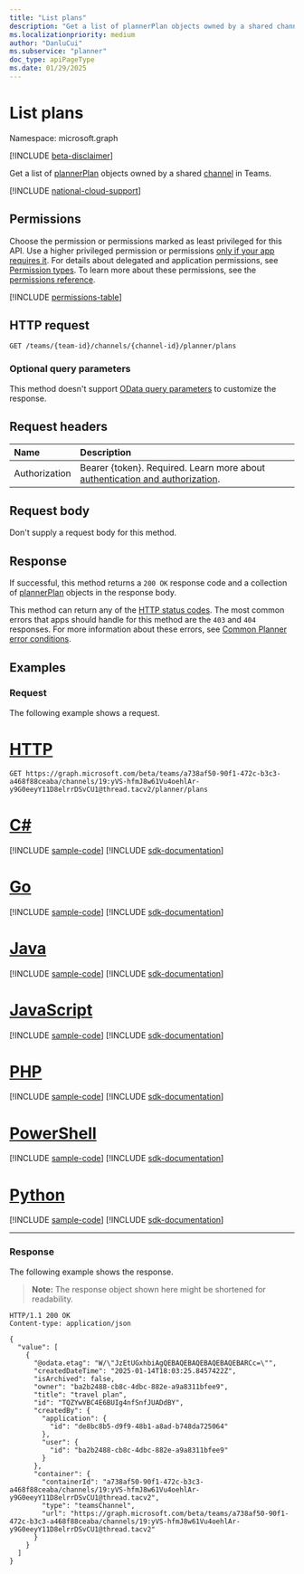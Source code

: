 ```yaml
---
title: "List plans"
description: "Get a list of plannerPlan objects owned by a shared channel in Teams."
ms.localizationpriority: medium
author: "DanluCui"
ms.subservice: "planner"
doc_type: apiPageType
ms.date: 01/29/2025
---
```


# List plans

Namespace: microsoft.graph

[!INCLUDE [beta-disclaimer](../../includes/beta-disclaimer.md)]

Get a list of [plannerPlan](../resources/plannerplan.md) objects owned by a shared [channel](../resources/channel.md) in Teams.

[!INCLUDE [national-cloud-support](../../includes/global-us.md)]

## Permissions
Choose the permission or permissions marked as least privileged for this API. Use a higher privileged permission or permissions [only if your app requires it](/graph/permissions-overview#best-practices-for-using-microsoft-graph-permissions). For details about delegated and application permissions, see [Permission types](/graph/permissions-overview#permission-types). To learn more about these permissions, see the [permissions reference](/graph/permissions-reference).

<!-- { "blockType": "permissions", "name": "teamschannelplanner_list_plans" } -->
[!INCLUDE [permissions-table](../includes/permissions/teamschannelplanner-list-plans-permissions.md)]

## HTTP request
<!-- { "blockType": "ignored" } -->
```http
GET /teams/{team-id}/channels/{channel-id}/planner/plans
```

### Optional query parameters

This method doesn't support [OData query parameters](/graph/query-parameters) to customize the response.

## Request headers
| Name      |Description|
|:----------|:----------|
|Authorization|Bearer {token}. Required. Learn more about [authentication and authorization](/graph/auth/auth-concepts).|

## Request body
Don't supply a request body for this method.

## Response

If successful, this method returns a `200 OK` response code and a collection of [plannerPlan](../resources/plannerplan.md) objects in the response body.

This method can return any of the [HTTP status codes](/graph/errors). The most common errors that apps should handle for this method are the `403` and `404` responses. For more information about these errors, see [Common Planner error conditions](../resources/planner-overview.md#common-planner-error-conditions).

## Examples

### Request

The following example shows a request.

# [HTTP](#tab/http)
<!-- {
  "blockType": "request",
  "name": "list_plans_owned_by_channel",
  "sampleKeys" : ["a738af50-90f1-472c-b3c3-a468f88ceaba", "19:yVS-hfmJ8w61Vu4oehlAr-y9G0eeyY11D8elrrDSvCU1@thread.tacv2"]
}-->
```msgraph-interactive
GET https://graph.microsoft.com/beta/teams/a738af50-90f1-472c-b3c3-a468f88ceaba/channels/19:yVS-hfmJ8w61Vu4oehlAr-y9G0eeyY11D8elrrDSvCU1@thread.tacv2/planner/plans
```

# [C#](#tab/csharp)
[!INCLUDE [sample-code](../includes/snippets/csharp/list-plans-owned-by-channel-csharp-snippets.md)]
[!INCLUDE [sdk-documentation](../includes/snippets/snippets-sdk-documentation-link.md)]

# [Go](#tab/go)
[!INCLUDE [sample-code](../includes/snippets/go/list-plans-owned-by-channel-go-snippets.md)]
[!INCLUDE [sdk-documentation](../includes/snippets/snippets-sdk-documentation-link.md)]

# [Java](#tab/java)
[!INCLUDE [sample-code](../includes/snippets/java/list-plans-owned-by-channel-java-snippets.md)]
[!INCLUDE [sdk-documentation](../includes/snippets/snippets-sdk-documentation-link.md)]

# [JavaScript](#tab/javascript)
[!INCLUDE [sample-code](../includes/snippets/javascript/list-plans-owned-by-channel-javascript-snippets.md)]
[!INCLUDE [sdk-documentation](../includes/snippets/snippets-sdk-documentation-link.md)]

# [PHP](#tab/php)
[!INCLUDE [sample-code](../includes/snippets/php/list-plans-owned-by-channel-php-snippets.md)]
[!INCLUDE [sdk-documentation](../includes/snippets/snippets-sdk-documentation-link.md)]

# [PowerShell](#tab/powershell)
[!INCLUDE [sample-code](../includes/snippets/powershell/list-plans-owned-by-channel-powershell-snippets.md)]
[!INCLUDE [sdk-documentation](../includes/snippets/snippets-sdk-documentation-link.md)]

# [Python](#tab/python)
[!INCLUDE [sample-code](../includes/snippets/python/list-plans-owned-by-channel-python-snippets.md)]
[!INCLUDE [sdk-documentation](../includes/snippets/snippets-sdk-documentation-link.md)]

---

### Response

The following example shows the response.

>**Note:** The response object shown here might be shortened for readability.
<!-- {
  "blockType": "response",
  "truncated": true,
  "@odata.type": "Collection(microsoft.graph.plannerPlan)"
} -->
```http
HTTP/1.1 200 OK
Content-type: application/json

{
  "value": [
    {
      "@odata.etag": "W/\"JzEtUGxhbiAgQEBAQEBAQEBAQEBAQEBARCc=\"",
      "createdDateTime": "2025-01-14T18:03:25.8457422Z",
      "isArchived": false,
      "owner": "ba2b2488-cb8c-4dbc-882e-a9a8311bfee9",
      "title": "travel plan",
      "id": "TQZYwVBC4E6BUIg4nfSnfJUADdBY",
      "createdBy": {
        "application": {
          "id": "de8bc8b5-d9f9-48b1-a8ad-b748da725064"
        },
        "user": {
          "id": "ba2b2488-cb8c-4dbc-882e-a9a8311bfee9"
        }
      },
      "container": {
        "containerId": "a738af50-90f1-472c-b3c3-a468f88ceaba/channels/19:yVS-hfmJ8w61Vu4oehlAr-y9G0eeyY11D8elrrDSvCU1@thread.tacv2",
        "type": "teamsChannel",
        "url": "https://graph.microsoft.com/beta/teams/a738af50-90f1-472c-b3c3-a468f88ceaba/channels/19:yVS-hfmJ8w61Vu4oehlAr-y9G0eeyY11D8elrrDSvCU1@thread.tacv2"
      }
    }
  ]
}
```

<!-- uuid: 3da1192e-9af9-47d4-b32c-1ba82ddabcd1
2025-01-15 22:58:43 UTC -->
<!--
{
  "type": "#page.annotation",
  "description": "List plans",
  "keywords": "",
  "section": "documentation",
  "tocPath": "",
  "suppressions": [
  ]
}
-->
